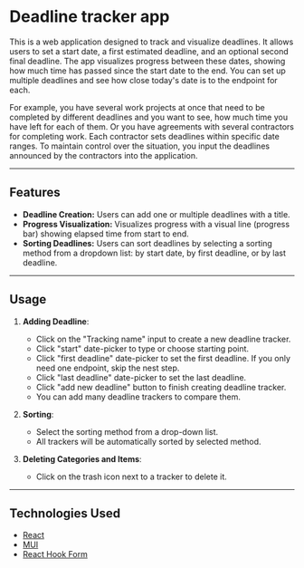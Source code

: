 # Deadline tracker app

This is a web application designed to track and visualize deadlines. It allows users to set a start date, a first estimated deadline, and an optional second final deadline. The app visualizes progress between these dates, showing how much time has passed since the start date to the end. You can set up multiple deadlines and see how close today's date is to the endpoint for each.

For example, you have several work projects at once that need to be completed by different deadlines and you want to see, how much time you have left for each of them. Or you have agreements with several contractors for completing work. Each contractor sets deadlines within specific date ranges. To maintain control over the situation, you input the deadlines announced by the contractors into the application.

---

## Features

- **Deadline Creation:** Users can add one or multiple deadlines with a title.
- **Progress Visualization:** Visualizes progress with a visual line (progress bar) showing elapsed time from start to end.
- **Sorting Deadlines:** Users can sort deadlines by selecting a sorting method from a dropdown list: by start date, by first deadline, or by last deadline.

---

## Usage

1. **Adding Deadline**:

   - Click on the "Tracking name" input to create a new deadline tracker.
   - Click "start" date-picker to type or choose starting point.
   - Click "first deadline" date-picker to set the first deadline. If you only need one endpoint, skip the nest step.
   - Click "last deadline" date-picker to set the last deadline.
   - Click "add new deadline" button to finish creating deadline tracker.
   - You can add many deadline trackers to compare them.

2. **Sorting**:

   - Select the sorting method from a drop-down list.
   - All trackers will be automatically sorted by selected method.

3. **Deleting Categories and Items**:

   - Click on the trash icon next to a tracker to delete it.

---

## Technologies Used

- [React](https://reactjs.org/)
- [MUI](https://mui.com/)
- [React Hook Form](https://react-hook-form.com/)
